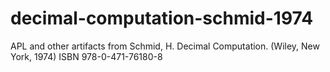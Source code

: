 # decimal-computation-schmid-1974
APL and other artifacts from Schmid, H. Decimal Computation. (Wiley, New York, 1974) ISBN 978-0-471-76180-8
